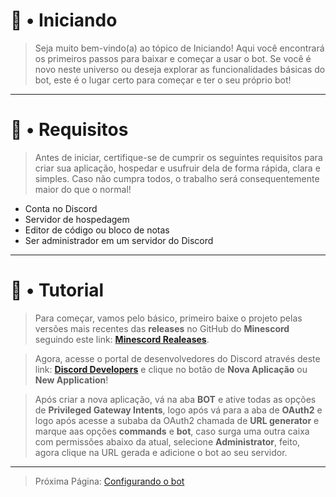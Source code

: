 # 🚀 • Iniciando

> Seja muito bem-vindo(a) ao tópico de Iniciando! Aqui você encontrará os primeiros passos para baixar e começar a usar o bot. Se você é novo neste universo ou deseja explorar as funcionalidades básicas do bot, este é o lugar certo para começar e ter o seu próprio bot!

---

# 🔔 • Requisitos

> Antes de iniciar, certifique-se de cumprir os seguintes requisitos para criar sua aplicação, hospedar e usufruir dela de forma rápida, clara e simples. Caso não cumpra todos, o trabalho será consequentemente maior do que o normal!

- Conta no Discord
- Servidor de hospedagem
- Editor de código ou bloco de notas
- Ser administrador em um servidor do Discord

---

# 🎯 • Tutorial

> Para começar, vamos pelo básico, primeiro baixe o projeto pelas versões mais recentes das **releases** no GitHub do **Minescord** seguindo este link: **[Minescord Realeases](https://github.com/Henry8K/Minescord/releases)**.

> Agora, acesse o portal de desenvolvedores do Discord através deste link: **[Discord Developers](https://discord.com/developers/applications)** e clique no botão de **Nova Aplicação** ou **New Application**!

> Após criar a nova aplicação, vá na aba **BOT** e ative todas as opções de **Privileged Gateway Intents**, logo após vá para a aba de **OAuth2** e logo após acesse a subaba da OAuth2 chamada de **URL generator** e marque aas opções **commands** e **bot**, caso surga uma outra caixa com permissões abaixo da atual, selecione **Administrator**, feito, agora clique na URL gerada e adicione o bot ao seu servidor.

---

> Próxima Página: [Configurando o bot](https://github.com/Henry8K/Minescord/tree/main/docs/wiki/pt/configurando.md)

